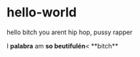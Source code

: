 # hello-world
hello bitch you arent hip hop, pussy rapper
<p>I <b>palabra</b> am <strong>so beutiful&#xE9;n</strong><
  **bitch**
                                                                     
